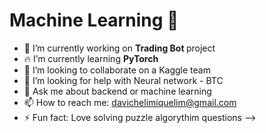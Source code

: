 <h1> Machine Learning 🤖 </h1>

- 🔭 I’m currently working on <strong> Trading Bot </strong>  project
- 🔥 I’m currently learning <strong> PyTorch </strong> 
- 🦾 I’m looking to collaborate on a Kaggle team
- 🤔 I’m looking for help with Neural network - BTC 
- 💬 Ask me about backend or machine learning
- 📫 How to reach me: davichelimiquelim@gmail.com
- ⚡ Fun fact: Love solving puzzle algorythim questions
-->

